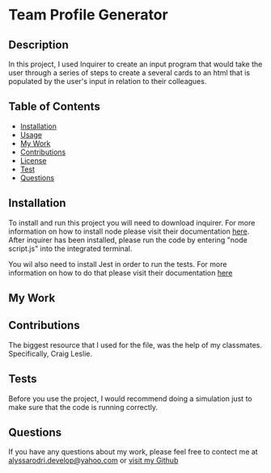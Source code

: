
 # Team Profile Generator

 ## Description

 In this project, I used Inquirer to create an input program that would take the user through a series of steps to create a several cards to an html that is populated by the user's input in relation to their colleagues.

 ## Table of Contents
 - [Installation](#installation)
 - [Usage](#usage)
 - [My Work](#MyWork)
 - [Contributions](#contributions)
 - [License](#license)
 - [Test](#tests)
 - [Questions](#questions)

 ## Installation

 To install and run this project you will need to download inquirer. For more information on how to install node please visit their documentation [here](https://www.npmjs.com/package//inquirer#installation). After inquirer has been installed, please run the code by entering "node script.js" into the integrated terminal.

 You wil also need to install Jest in order to run the tests. For more information on how to do that please visit their documentation [here](https://www.npmjs.com/package/jest)

 ## My Work



 ## Contributions

 The biggest resource that I used for the file, was the help of my classmates. Specifically, Craig Leslie.


 ## Tests

 Before you use the project, I would recommend doing a simulation just to make sure that the code is running correctly.

 ## Questions
 
 If you have any questions about my work, please feel free to contect me at alyssarodri.develop@yahoo.com or [visit my Github](https://github.com/AlyssaRodri)